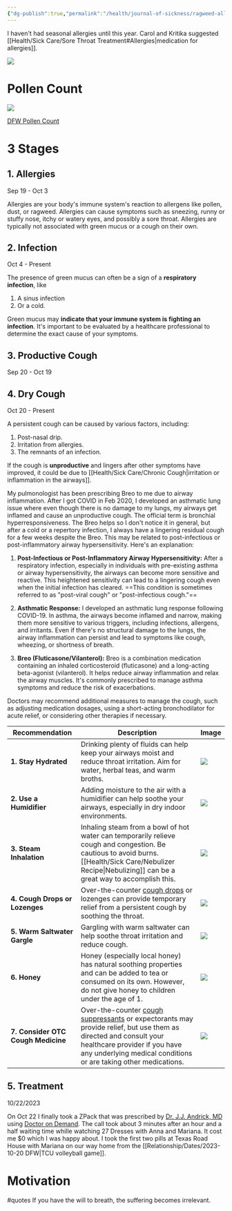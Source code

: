 ```yaml
---
{"dg-publish":true,"permalink":"/health/journal-of-sickness/ragweed-allergies-sep-19-oct-19/","tags":["timeline","sick"]}
---
```



I haven't had seasonal allergies until this year. Carol and Kritika suggested [[Health/Sick Care/Sore Throat Treatment#Allergies\|medication for allergies]].


![](https://i.imgur.com/jVN7lGJ.png)

# Pollen Count

![](https://i.imgur.com/xrUxFxX.png)

[DFW Pollen Count](https://www.kleenex.com/en-us/pollen-count/Dallas-Fort-Worth)

# 3 Stages
## 1. Allergies
Sep 19 - Oct 3

Allergies are your body's immune system's reaction to allergens like pollen, dust, or ragweed. Allergies can cause symptoms such as sneezing, runny or stuffy nose, itchy or watery eyes, and possibly a sore throat. Allergies are typically not associated with green mucus or a cough on their own.

## 2. Infection
Oct 4 - Present

The presence of green mucus can often be a sign of a **respiratory infection**, like
1. A sinus infection
2. Or a cold.

Green mucus may **indicate that your immune system is fighting an infection**. It's important to be evaluated by a healthcare professional to determine the exact cause of your symptoms.

## 3. Productive Cough
Sep 20 - Oct 19

## 4. Dry Cough
Oct 20 - Present

A persistent cough can be caused by various factors, including:
1. Post-nasal drip.
2. Irritation from allergies.
3. The remnants of an infection.

If the cough is **unproductive** and lingers after other symptoms have improved, it could be due to [[Health/Sick Care/Chronic Cough\|irritation or inflammation in the airways]].


My pulmonologist has been prescribing Breo to me due to airway inflammation. After I got COVID in Feb 2020, I developed an asthmatic lung issue where even though there is no damage to my lungs, my airways get inflamed and cause an unproductive cough. The official term is bronchial hyperresponsiveness. The Breo helps so I don't notice it in general, but after a cold or a repertory infection, I always have a lingering residual cough for a few weeks despite the Breo. This may be related to post-infectious or post-inflammatory airway hypersensitivity. Here's an explanation:

1. **Post-Infectious or Post-Inflammatory Airway Hypersensitivity:** After a respiratory infection, especially in individuals with pre-existing asthma or airway hypersensitivity, the airways can become more sensitive and reactive. This heightened sensitivity can lead to a lingering cough even when the initial infection has cleared. ==This condition is sometimes referred to as "post-viral cough" or "post-infectious cough."==
    
2. **Asthmatic Response:** I developed an asthmatic lung response following COVID-19. In asthma, the airways become inflamed and narrow, making them more sensitive to various triggers, including infections, allergens, and irritants. Even if there's no structural damage to the lungs, the airway inflammation can persist and lead to symptoms like cough, wheezing, or shortness of breath.
    
3. **Breo (Fluticasone/Vilanterol):** Breo is a combination medication containing an inhaled corticosteroid (fluticasone) and a long-acting beta-agonist (vilanterol). It helps reduce airway inflammation and relax the airway muscles. It's commonly prescribed to manage asthma symptoms and reduce the risk of exacerbations.
    

Doctors may recommend additional measures to manage the cough, such as adjusting medication dosages, using a short-acting bronchodilator for acute relief, or considering other therapies if necessary.



| Recommendation              | Description                                                                                                                                                                                                          | Image                       |
|-----------------------------|----------------------------------------------------------------------------------------------------------------------------------------------------------------------------------------------------------------------|-----------------------------|
| **1. Stay Hydrated**               | Drinking plenty of fluids can help keep your airways moist and reduce throat irritation. Aim for water, herbal teas, and warm broths.                                                                                | ![](https://www.realsimple.com/thmb/4Uxr_CKC7aR-UhEicIvVqLaiO0k=/1500x0/filters:no_upscale():max_bytes(150000):strip_icc()/GettyImages-488636063-5ab2dbd8a8ff48049cfd36e8ad841ae5.jpg)               |
| **2. Use a Humidifier**            | Adding moisture to the air with a humidifier can help soothe your airways, especially in dry indoor environments.                                                                                                    | ![](https://m.media-amazon.com/images/I/61xVEBuLHHL.jpg)            |
| **3. Steam Inhalation**            | Inhaling steam from a bowl of hot water can temporarily relieve cough and congestion. Be cautious to avoid burns. [[Health/Sick Care/Nebulizer Recipe\|Nebulizing]] can be a great way to accomplish this.                                                  | ![](https://m.media-amazon.com/images/I/61uQ47WvWWL._SL1500_.jpg)            |
| **4. Cough Drops or Lozenges**     | Over-the-counter [cough drops](https://essentialoil-life.com/products/young-living-thieves-essential-oil-infused-cough-drops) or lozenges can provide temporary relief from a persistent cough by soothing the throat.                                                                                                | ![](https://essentialoil-life.com/cdn/shop/products/Young-Living-Thieves-Essential-Oil-Infused-Cough-Drops.png?v=1668662848)     |
| **5. Warm Saltwater Gargle**       | Gargling with warm saltwater can help soothe throat irritation and reduce cough.                                                                                                                                     | ![](https://www.seasaltsofhawaii.com/cdn/shop/articles/Kona_Gargeling_Salt_1379x.jpg?v=1585525299)       |
| **6. Honey**                       | Honey (especially local honey) has natural soothing properties and can be added to tea or consumed on its own. However, do not give honey to children under the age of 1.                                            | ![](https://cdn-prod.medicalnewstoday.com/content/images/articles/302/302572/a-spoonful-of-honey-from-a-jar.jpg)                      |
| **7. Consider OTC Cough Medicine** | Over-the-counter [cough suppressants](https://www.cvs.com/shop/delsym-cough-suppressant-liquid-prodid-1011707) or expectorants may provide relief, but use them as directed and consult your healthcare provider if you have any underlying medical conditions or are taking other medications. | ![](https://m.media-amazon.com/images/I/81DYDlqlSdL.jpg) |

## 5. Treatment
10/22/2023

On Oct 22 I finally took a ZPack that was prescribed by [Dr. J.J. Andrick, MD](https://patient.doctorondemand.com/patient/#/visits/visit-result/7010180) using [Doctor on Demand](https://doctorondemand.com/). The call took about 3 minutes after an hour and a half waiting time whille watching 27 Dresses with Anna and Mariana. It cost me $0 which I was happy about. I took the first two pills at Texas Road House with Mariana on our way home from the [[Relationship/Dates/2023-10-20 DFW\|TCU volleyball game]].
# Motivation
#quotes
If you have the will to breath, the suffering becomes irrelevant.